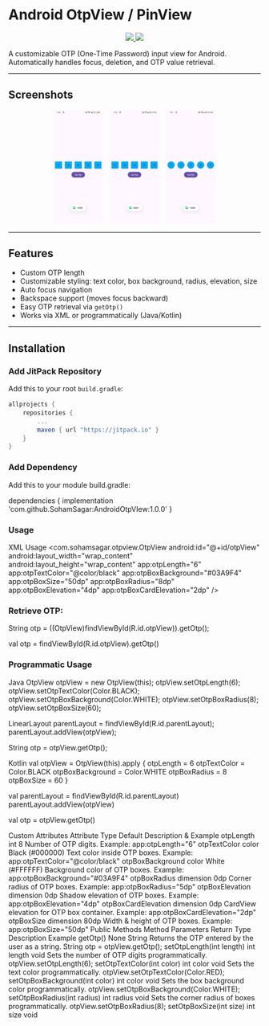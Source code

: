 # Android OtpView / PinView

<p align="center">
  <a href="https://jitpack.io/#SohamSagar/AndroidOtpVIew"> 
    <img src="https://jitpack.io/v/SohamSagar/AndroidOtpVIew.svg" />
  </a>
  <a href="https://opensource.org/licenses/MIT">
    <img src="https://img.shields.io/badge/License-MIT-blue.svg"/>
  </a>
</p>

A customizable OTP (One-Time Password) input view for Android. Automatically handles focus, deletion, and OTP value retrieval.

---

## Screenshots

<p align="center">
  <img src="https://github.com/SohamSagar/AndroidOtpVIew/blob/master/screenshots/Screenshot_1.png" height="20%" width="20%"/> &nbsp;
  <img src="https://github.com/SohamSagar/AndroidOtpVIew/blob/master/screenshots/Screenshot_2.png" height="20%" width="20%"/> &nbsp;
  <img src="https://github.com/SohamSagar/AndroidOtpVIew/blob/master/screenshots/Screenshot_3.png" height="20%" width="20%"/>
</p>

---

## Features

- Custom OTP length  
- Customizable styling: text color, box background, radius, elevation, size  
- Auto focus navigation  
- Backspace support (moves focus backward)  
- Easy OTP retrieval via `getOtp()`  
- Works via XML or programmatically (Java/Kotlin)

---

## Installation

### Add JitPack Repository

Add this to your root `build.gradle`:

```gradle
allprojects {
    repositories {
        ...
        maven { url "https://jitpack.io" }
    }
}
```

### Add Dependency

Add this to your module build.gradle:

dependencies {
    implementation 'com.github.SohamSagar:AndroidOtpVIew:1.0.0'
}

### Usage
XML Usage
<com.sohamsagar.otpview.OtpView
    android:id="@+id/otpView"
    android:layout_width="wrap_content"
    android:layout_height="wrap_content"
    app:otpLength="6"
    app:otpTextColor="@color/black"
    app:otpBoxBackground="#03A9F4"
    app:otpBoxSize="50dp"
    app:otpBoxRadius="8dp"
    app:otpBoxElevation="4dp"
    app:otpBoxCardElevation="2dp" />


### Retrieve OTP:

String otp = ((OtpView)findViewById(R.id.otpView)).getOtp();

val otp = findViewById<OtpView>(R.id.otpView).getOtp()

### Programmatic Usage
Java
OtpView otpView = new OtpView(this);
otpView.setOtpLength(6);
otpView.setOtpTextColor(Color.BLACK);
otpView.setOtpBoxBackground(Color.WHITE);
otpView.setOtpBoxRadius(8);
otpView.setOtpBoxSize(60);

LinearLayout parentLayout = findViewById(R.id.parentLayout);
parentLayout.addView(otpView);

String otp = otpView.getOtp();

Kotlin
val otpView = OtpView(this).apply {
    otpLength = 6
    otpTextColor = Color.BLACK
    otpBoxBackground = Color.WHITE
    otpBoxRadius = 8
    otpBoxSize = 60
}

val parentLayout = findViewById<LinearLayout>(R.id.parentLayout)
parentLayout.addView(otpView)

val otp = otpView.getOtp()

Custom Attributes
Attribute	Type	Default	Description & Example
otpLength	int	8	Number of OTP digits. Example: app:otpLength="6"
otpTextColor	color	Black (#000000)	Text color inside OTP boxes. Example: app:otpTextColor="@color/black"
otpBoxBackground	color	White (#FFFFFF)	Background color of OTP boxes. Example: app:otpBoxBackground="#03A9F4"
otpBoxRadius	dimension	0dp	Corner radius of OTP boxes. Example: app:otpBoxRadius="5dp"
otpBoxElevation	dimension	0dp	Shadow elevation of OTP boxes. Example: app:otpBoxElevation="4dp"
otpBoxCardElevation	dimension	0dp	CardView elevation for OTP box container. Example: app:otpBoxCardElevation="2dp"
otpBoxSize	dimension	80dp	Width & height of OTP boxes. Example: app:otpBoxSize="50dp"
Public Methods
Method	Parameters	Return Type	Description	Example
getOtp()	None	String	Returns the OTP entered by the user as a string.	String otp = otpView.getOtp();
setOtpLength(int length)	int length	void	Sets the number of OTP digits programmatically.	otpView.setOtpLength(6);
setOtpTextColor(int color)	int color	void	Sets the text color programmatically.	otpView.setOtpTextColor(Color.RED);
setOtpBoxBackground(int color)	int color	void	Sets the box background color programmatically.	otpView.setOtpBoxBackground(Color.WHITE);
setOtpBoxRadius(int radius)	int radius	void	Sets the corner radius of boxes programmatically.	otpView.setOtpBoxRadius(8);
setOtpBoxSize(int size)	int size	void
